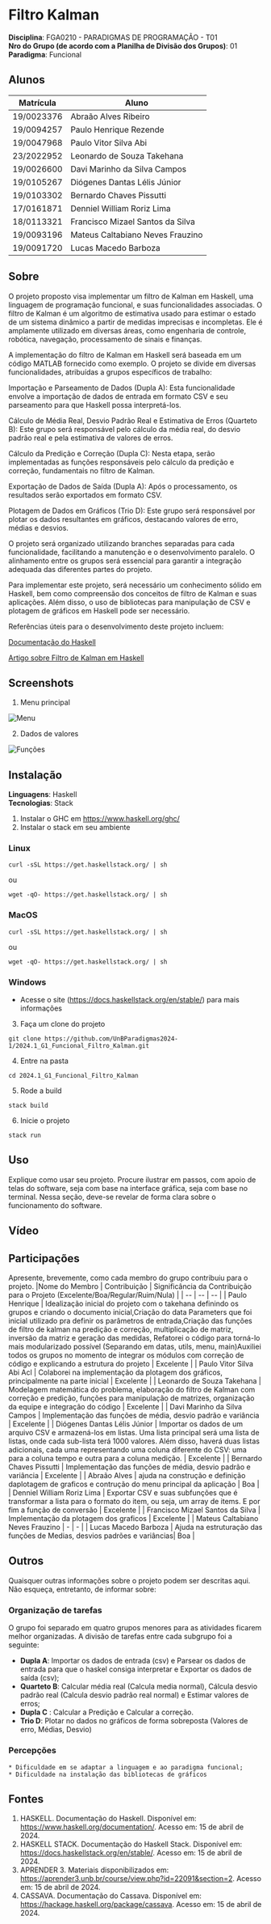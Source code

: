 # Filtro Kalman

**Disciplina**: FGA0210 - PARADIGMAS DE PROGRAMAÇÃO - T01 <br>
**Nro do Grupo (de acordo com a Planilha de Divisão dos Grupos)**: 01<br>
**Paradigma**: Funcional<br>

## Alunos
|Matrícula | Aluno |
| -- | -- |
| 19/0023376 |   Abraão Alves Ribeiro |
| 19/0094257 |   Paulo Henrique Rezende |
| 19/0047968 |   Paulo Vitor Silva Abi| Acl 
| 23/2022952 |   Leonardo de Souza Takehana| 
| 19/0026600 |   Davi Marinho da Silva Campos | 
| 19/0105267 |   Diógenes Dantas Lélis Júnior| 
| 19/0103302 |   Bernardo Chaves Pissutti |
| 17/0161871 |   Denniel William Roriz Lima| 
| 18/0113321 |   Francisco Mizael Santos da Silva | 
| 19/0093196 |   Mateus Caltabiano Neves Frauzino| 
| 19/0091720 |   Lucas Macedo Barboza |

## Sobre 
O projeto proposto visa implementar um filtro de Kalman em Haskell, uma linguagem de programação funcional, e suas funcionalidades associadas. O filtro de Kalman é um algoritmo de estimativa usado para estimar o estado de um sistema dinâmico a partir de medidas imprecisas e incompletas. Ele é amplamente utilizado em diversas áreas, como engenharia de controle, robótica, navegação, processamento de sinais e finanças.

A implementação do filtro de Kalman em Haskell será baseada em um código MATLAB fornecido como exemplo. O projeto se divide em diversas funcionalidades, atribuídas a grupos específicos de trabalho:

Importação e Parseamento de Dados (Dupla A): Esta funcionalidade envolve a importação de dados de entrada em formato CSV e seu parseamento para que Haskell possa interpretá-los.

Cálculo de Média Real, Desvio Padrão Real e Estimativa de Erros (Quarteto B): Este grupo será responsável pelo cálculo da média real, do desvio padrão real e pela estimativa de valores de erros.

Cálculo da Predição e Correção (Dupla C): Nesta etapa, serão implementadas as funções responsáveis pelo cálculo da predição e correção, fundamentais no filtro de Kalman.

Exportação de Dados de Saída (Dupla A): Após o processamento, os resultados serão exportados em formato CSV.

Plotagem de Dados em Gráficos (Trio D): Este grupo será responsável por plotar os dados resultantes em gráficos, destacando valores de erro, médias e desvios.

O projeto será organizado utilizando branches separadas para cada funcionalidade, facilitando a manutenção e o desenvolvimento paralelo. O alinhamento entre os grupos será essencial para garantir a integração adequada das diferentes partes do projeto.

Para implementar este projeto, será necessário um conhecimento sólido em Haskell, bem como compreensão dos conceitos de filtro de Kalman e suas aplicações. Além disso, o uso de bibliotecas para manipulação de CSV e plotagem de gráficos em Haskell pode ser necessário.

Referências úteis para o desenvolvimento deste projeto incluem:

[Documentação do Haskell](https://www.haskell.org/documentation/)

[Artigo sobre Filtro de Kalman em Haskell]()

## Screenshots
<!-- Adicione 2 ou mais screenshots do projeto em termos de interface e/ou funcionamento. -->
1. Menu principal 

![Menu](project/shared/mainMenu.jpg)

2. Dados de valores

![Funções](project/shared/functions.jpg)

## Instalação 
**Linguagens**: Haskell<br>
**Tecnologias**: Stack<br>
<!-- Descreva os pré-requisitos para rodar o seu projeto e os comandos necessários.
Insira um manual ou um script para auxiliar ainda mais.
Gifs animados e outras ilustrações são bem-vindos! -->
1. Instalar o GHC em https://www.haskell.org/ghc/
2. Instalar o stack em seu ambiente
###  Linux
```
curl -sSL https://get.haskellstack.org/ | sh
```
ou 
```
wget -qO- https://get.haskellstack.org/ | sh
```
### MacOS
```
curl -sSL https://get.haskellstack.org/ | sh
```
ou 
```
wget -qO- https://get.haskellstack.org/ | sh
```
### Windows
- Acesse o site (https://docs.haskellstack.org/en/stable/) para mais informações
3. Faça um clone do projeto
```
git clone https://github.com/UnBParadigmas2024-1/2024.1_G1_Funcional_Filtro_Kalman.git
```
4. Entre na pasta
```
cd 2024.1_G1_Funcional_Filtro_Kalman
```
5. Rode a build
```
stack build
```
6. Inicie o projeto
```
stack run
```

## Uso 
Explique como usar seu projeto.
Procure ilustrar em passos, com apoio de telas do software, seja com base na interface gráfica, seja com base no terminal.
Nessa seção, deve-se revelar de forma clara sobre o funcionamento do software.

## Vídeo

## Participações
Apresente, brevemente, como cada membro do grupo contribuiu para o projeto.
|Nome do Membro | Contribuição | Significância da Contribuição para o Projeto (Excelente/Boa/Regular/Ruim/Nula) |
| -- | -- | -- |
| Paulo Henrique  | Idealização inicial do projeto com o takehana definindo os grupos e criando o documento inicial,Criação do data Parameters que foi inicial utilizado pra definir os parâmetros de entrada,Criação das funções de filtro de kalman na predição e correção, multiplicação de matriz, inversão da matriz e geração das medidas, Refatorei o código para torná-lo mais modularizado possível (Separando em datas, utils, menu, main)Auxiliei todos os grupos no momento de integrar os módulos com correção de código e explicando a estrutura do projeto | Excelente |
| Paulo Vitor Silva Abi Acl  |  Colaborei na implementação da plotagem dos gráficos, principalmente na parte inicial | Excelente |
| Leonardo de Souza Takehana  |  Modelagem matemática do problema, elaboração do filtro de Kalman com correção e predição, funções para manipulação de matrizes, organização da equipe e integração do código | Excelente |
| Davi Marinho da Silva Campos  |  Implementação das funções de média, desvio padrão e variância  | Excelente |
| Diógenes Dantas Lélis Júnior  |  Importar os dados de um arquivo CSV e armazená-los em listas. Uma lista principal será uma lista de listas, onde cada sub-lista terá 1000 valores. Além disso, haverá duas listas adicionais, cada uma representando uma coluna diferente do CSV: uma para a coluna tempo e outra para a coluna medição. | Excelente |
| Bernardo Chaves Pissutti  |  Implementação das funções de média, desvio padrão e variância | Excelente |
| Abraão Alves  |  ajuda na construção e definição daplotagem de graficos  e contrução do menu principal da aplicação | Boa |
| Denniel William Roriz Lima  |  Exportar CSV e suas subfunções que é transformar a lista para o formato do item, ou seja, um array de items. E por fim a função de conversão | Excelente |
| Francisco Mizael Santos da Silva  |  Implementação da plotagem dos graficos  | Excelente |
| Mateus Caltabiano Neves Frauzino  |  - | - |
| Lucas Macedo Barboza  | Ajuda na estruturação das funções de Medias, desvios padrões e variâncias| Boa |

## Outros 
Quaisquer outras informações sobre o projeto podem ser descritas aqui. Não esqueça, entretanto, de informar sobre:
### Organização de tarefas 
O grupo foi separado em quatro grupos menores para as atividades ficarem melhor organizadas. A divisão de tarefas entre cada subgrupo foi a  seguinte:
* **Dupla A**: Importar os dados de entrada (csv) e Parsear os dados de entrada para
que o haskel consiga interpretar e Exportar os dados de saída (csv);
* **Quarteto B**: Calcular média real (Calcula media normal), Cálcula desvio padrão real (Calcula desvio padrão real normal) e Estimar valores de erros;
* **Dupla C** : Calcular a Predição e Calcular a correção. 
* **Trio D**: Plotar no dados no gráficos de forma sobreposta (Valores de erro, Médias,
Desvio)

### Percepções 
    * Dificuldade em se adaptar a linguagem e ao paradigma funcional;
    * Dificuldade na instalação das bibliotecas de gráficos


## Fontes
<!-- Referencie, adequadamente, as referências utilizadas.
Indique ainda sobre fontes de leitura complementares. -->
1. HASKELL. Documentação do Haskell. Disponível em: https://www.haskell.org/documentation/. Acesso em: 15 de abril de 2024.
2. HASKELL STACK. Documentação do Haskell Stack. Disponível em: https://docs.haskellstack.org/en/stable/. Acesso em: 15 de abril de 2024.
3. APRENDER 3. Materiais disponibilizados em: https://aprender3.unb.br/course/view.php?id=22091&section=2. Acesso em: 15 de abril de 2024.
4. CASSAVA. Documentação do Cassava. Disponível em: https://hackage.haskell.org/package/cassava. Acesso em: 15 de abril de 2024.
